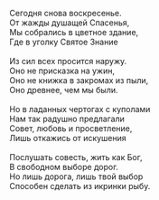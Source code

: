 Сегодня снова воскресенье.<br />
От жажды душащей Спасенья,<br />
Мы собрались в цветное здание,<br />
Где в уголку Святое Знание<br />
<br />
Из сил всех просится наружу.<br />
Оно не присказка на ужин,<br />
Оно не книжка в закромах из пыли,<br />
Оно древнее, чем мы были.<br />
<br />
Но в ладанных чертогах с куполами<br />
Нам так радушно предлагали<br />
Совет, любовь и просветление,<br />
Лишь откажись от искушения<br />
<br />
Послушать совесть, жить как Бог,<br />
В свободном выборе дорог.<br />
Но лишь дорога, лишь твой выбор<br />
Способен сделать из икринки рыбу.<br />
<br />